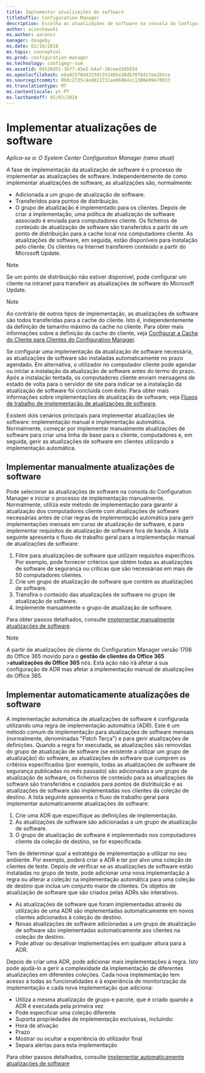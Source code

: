 ```yaml
---
title: Implementar atualizações de software
titleSuffix: Configuration Manager
description: Escolha as atualizações de software na consola do Configuration Manager para iniciar o processo de implementação manualmente ou implementar automaticamente atualizações.
author: aczechowski
ms.author: aaroncz
manager: dougeby
ms.date: 02/16/2018
ms.topic: conceptual
ms.prod: configuration-manager
ms.technology: configmgr-sum
ms.assetid: 04536d51-3bf7-45e5-b4af-36ceed10583d
ms.openlocfilehash: e6a825f0d4333dc551405e38db70f8417ee2b5ce
ms.sourcegitcommit: 0b0c2735c4ed822731ae069b4cc1380e89e78933
ms.translationtype: MT
ms.contentlocale: pt-PT
ms.lasthandoff: 05/03/2018
---
```

#  <a name="BKMK_SUMDeploy"></a> Implementar atualizações de software  

*Aplica-se a: O System Center Configuration Manager (ramo atual)*

A fase de implementação da atualização de software é o processo de implementar as atualizações de software. Independentemente de como implementar atualizações de software, as atualizações são, normalmente:
- Adicionada a um grupo de atualização de software.
- Transferidos para pontos de distribuição.
- O grupo de atualização é implementado para os clientes. Depois de criar a implementação, uma política de atualização de software associado é enviada para computadores cliente. Os ficheiros de conteúdo de atualização de software são transferidos a partir de um ponto de distribuição para a cache local nos computadores cliente. As atualizações de software, em seguida, estão disponíveis para instalação pelo cliente. Os clientes na Internet transferem conteúdo a partir do Microsoft Update.  

> [!NOTE]  
>  Se um ponto de distribuição não estiver disponível, pode configurar um cliente na intranet para transferir as atualizações de software do Microsoft Update.  

> [!NOTE]  
>  Ao contrário de outros tipos de implementação, as atualizações de software são todos transferidas para a cache do cliente. Isto é, independentemente da definição de tamanho máximo da cache no cliente. Para obter mais informações sobre a definição da cache do cliente, veja [Configurar a Cache do Cliente para Clientes do Configuration Manager](../../core/clients/manage/manage-clients.md#BKMK_ClientCache).  

Se configurar uma implementação da atualização de software necessária, as atualizações de software são instaladas automaticamente no prazo agendado. Em alternativa, o utilizador no computador cliente pode agendar ou iniciar a instalação da atualização de software antes do termo do prazo. Após a instalação tentada, os computadores cliente enviam mensagens de estado de volta para o servidor de site para indicar se a instalação da atualização de software foi concluída com êxito. Para obter mais informações sobre implementações de atualização de software, veja [Fluxos de trabalho de implementação de atualizações de software](../understand/software-updates-introduction.md#BKMK_DeploymentWorkflows).  

Existem dois cenários principais para implementar atualizações de software: implementação manual e implementação automática. Normalmente, começar por implementar manualmente atualizações de software para criar uma linha de base para o cliente, computadores e, em seguida, gerir as atualizações de software em clientes utilizando a implementação automática.  

## <a name="BKMK_ManualDeployment"></a> Implementar manualmente atualizações de software
Pode selecionar as atualizações de software na consola do Configuration Manager e iniciar o processo de implementação manualmente. Normalmente, utiliza este método de implementação para garantir a atualização dos computadores cliente com atualizações de software necessárias antes de criar regras de implementação automática para gerir implementações mensais em curso de atualização de software, e para implementar requisitos de atualização de software fora de banda. A lista seguinte apresenta o fluxo de trabalho geral para a implementação manual de atualizações de software:  

1. Filtre para atualizações de software que utilizam requisitos específicos. Por exemplo, pode fornecer critérios que obtém todas as atualizações de software de segurança ou críticas que são necessárias em mais de 50 computadores clientes.  
2. Crie um grupo de atualização de software que contém as atualizações de software.  
3. Transfira o conteúdo das atualizações de software no grupo de atualização de software.  
4. Implemente manualmente o grupo de atualização de software.

Para obter passos detalhados, consulte [implementar manualmente atualizações de software](manually-deploy-software-updates.md).

>[!NOTE]
>A partir de atualizações de cliente do Configuration Manager versão 1706 do Office 365 movido para o **gestão de clientes do Office 365** >**atualizações do Office 365** nós. Esta ação não irá afetar a sua configuração de ADR mas afetar a implementação manual de atualizações do Office 365. 

## <a name="automatically-deploy-software-updates"></a>Implementar automaticamente atualizações de software
A implementação automática de atualizações de software é configurada utilizando uma regra de implementação automática (ADR). Este é um método comum de implementação para atualizações de software mensais (normalmente, denominadas "Patch Terça") e para gerir atualizações de definições. Quando a regra for executada, as atualizações são removidas do grupo de atualização de software (se existente a utilizar um grupo de atualização) do software, as atualizações de software que cumprem os critérios especificados (por exemplo, todas as atualizações de software de segurança publicadas no mês passado) são adicionadas a um grupo de atualização de software, os ficheiros de conteúdo para as atualizações de software são transferidos e copiados para pontos de distribuição e as atualizações de software são implementadas nos clientes da coleção de destino. A lista seguinte apresenta o fluxo de trabalho geral para implementar automaticamente atualizações de software:  

1.  Crie uma ADR que especifique as definições de implementação.
2.  As atualizações de software são adicionadas a um grupo de atualização de software.  
3.  O grupo de atualização de software é implementado nos computadores cliente da coleção de destino, se for especificada.  

Tem de determinar qual a estratégia de implementação a utilizar no seu ambiente. Por exemplo, poderá criar a ADR e ter por alvo uma coleção de clientes de teste. Depois de verificar se as atualizações de software estão instaladas no grupo de teste, pode adicionar uma nova implementação à regra ou alterar a coleção na implementação automática para uma coleção de destino que inclua um conjunto maior de clientes. Os objetos de atualização de software que são criados pelas ADRs são interativos.  

-   As atualizações de software que foram implementadas através da utilização de uma ADR são implementadas automaticamente em novos clientes adicionados à coleção de destino.  
-   Novas atualizações de software adicionadas a um grupo de atualização de software são implementadas automaticamente aos clientes na coleção de destino.  
-   Pode ativar ou desativar implementações em qualquer altura para a ADR.  

Depois de criar uma ADR, pode adicionar mais implementações à regra. Isto pode ajudá-lo a gerir a complexidade da implementação de diferentes atualizações em diferentes coleções. Cada nova implementação tem acesso a todas as funcionalidades e à experiência de monitorização da implementação e cada nova implementação que adiciona:  

-   Utiliza a mesma atualização de grupo e pacote, que é criado quando a ADR é executada pela primeira vez  
-   Pode especificar uma coleção diferente  
-   Suporta propriedades de implementação exclusivas, incluindo:  
   -   Hora de ativação  
   -   Prazo  
   -   Mostrar ou ocultar a experiência do utilizador final  
   -   Separa alertas para esta implementação  

Para obter passos detalhados, consulte [implementar automaticamente atualizações de software](automatically-deploy-software-updates.md)

<!-- ###  <a name="BKMK_ClientCache"></a> Client cache setting  
The Configuration Manager client downloads the content for required software updates to the local client cache soon after it receives the deployment. However, the client waits to download the content until after the **Software available time** setting for the deployment. The client does not download software updates in optional deployments (deployments that do not have a scheduled installation deadline) until the user manually starts the installation. When the configured deadline passes, the software updates client agent performs a scan to verify that the software update is still required, then the software updates client agent checks the local cache on the client computer to verify that the software update source file is still available, and then installs the software update. If the content was deleted from the client cache to make room for another deployment, the client downloads the software updates to the cache. Software updates are always downloaded to the client cache regardless of the configured maximum client cache size. For other deployments, such as applications or packages, the client only downloads content that is within the maximum cache size that you configure for the client. Cached content is not automatically deleted, but it remains in the cache for at least one day after the client used that content.  -->


 <!-- For more information about the deployment process, see [Software update deployment process](../../sum/understand/software-updates-introduction.md#BKMK_DeploymentProcess).  -->
